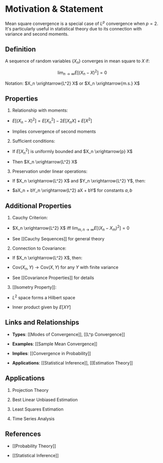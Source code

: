   

# Motivation & Statement

  

Mean square convergence is a special case of $L^p$ convergence when $p=2$. It's particularly useful in statistical theory due to its connection with variance and second moments.

  

## Definition

  

A sequence of random variables {$X_n$} converges in mean square to $X$ if:

  

$$\lim_{n \to \infty} E[(X_n - X)^2] = 0$$

  

Notation: $X_n \xrightarrow{L^2} X$ or $X_n \xrightarrow{m.s.} X$

  

## Properties

  

1. Relationship with moments:

- $E[(X_n - X)^2] = E[X_n^2] - 2E[X_nX] + E[X^2]$

- Implies convergence of second moments

  

2. Sufficient conditions:

- If $E[X_n^2]$ is uniformly bounded and $X_n \xrightarrow{p} X$

- Then $X_n \xrightarrow{L^2} X$

  

3. Preservation under linear operations:

- If $X_n \xrightarrow{L^2} X$ and $Y_n \xrightarrow{L^2} Y$, then:

* $aX_n + bY_n \xrightarrow{L^2} aX + bY$ for constants $a,b$

  

## Additional Properties

  

1. Cauchy Criterion:

- $X_n \xrightarrow{L^2} X$ iff $\lim_{m,n \to \infty} E[(X_n - X_m)^2] = 0$

- See [[Cauchy Sequences]] for general theory

  

2. Connection to Covariance:

- If $X_n \xrightarrow{L^2} X$, then:

* $\text{Cov}(X_n, Y) \to \text{Cov}(X, Y)$ for any $Y$ with finite variance

- See [[Covariance Properties]] for details

  

3. [[Isometry Property]]:

- $L^2$ space forms a Hilbert space

- Inner product given by $E[XY]$

  

## Links and Relationships

- **Types**: [[Modes of Convergence]], [[L^p Convergence]]

- **Examples**: [[Sample Mean Convergence]]

- **Implies**: [[Convergence in Probability]]

- **Applications**: [[Statistical Inference]], [[Estimation Theory]]

  

## Applications

  

1. Projection Theory

2. Best Linear Unbiased Estimation

3. Least Squares Estimation

4. Time Series Analysis

  

## References

- [[Probability Theory]]

- [[Statistical Inference]]